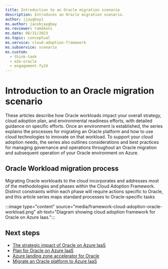 ```yaml
---
title: Introduction to an Oracle migration scenario
description: Introduces an Oracle migration scenario.
author: jjaygbay1
ms.author: jacobjaygbay
ms.reviewer: ramakoni
ms.date: 08/31/2023
ms.topic: conceptual
ms.service: cloud-adoption-framework
ms.subservice: scenario
ms.custom: 
  - think-tank
  - e2e-oracle
  - engagement-fy24
--- 
```


# Introduction to an Oracle migration scenario

These articles describe how Oracle workloads impact your overall strategy, cloud adoption plan, and environmental readiness efforts, with detailed guidance on specific efforts. Once an environment is established, the series explains the processes for migrating an Oracle platform and how to use cloud technologies to innovate on that workload. To support your cloud adoption needs, the series also outlines considerations and best practices for managing governance and operations throughout an Oracle migration and subsequent operation of your Oracle environment on Azure.

## Oracle Workload migration process

Migrating Oracle workloads to the cloud incorporates and addresses most of the methodologies and phases within the Cloud Adoption Framework. Distinct constraints within each phase will require actions specific to Oracle, and this article series maps standard processes to Oracle-specific tasks

:::image type="content" source="media/framework-cloud-adoption-oracle-workload.png" alt-text="Diagram showing cloud adoption framework for Oracle on Azure Iaas.":::

## Next steps

- [The strategic impact of Oracle on Azure IaaS](oracle-iaas-strategic-impact.md)  
- [Plan for Oracle on Azure IaaS](oracle-iaas-plan.md)  
- [Azure landing zone accelerator for Oracle](oracle-iaas-landing-zone.md)  
- [Migrate an Oracle platform to Azure IaaS](migrate-oracle-workload.md)  
